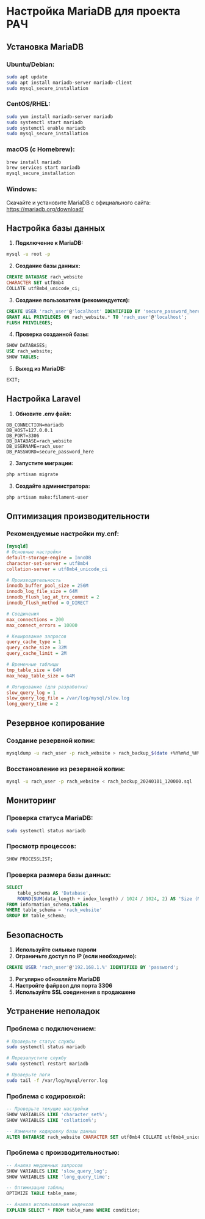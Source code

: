 # Настройка MariaDB для проекта РАЧ

## Установка MariaDB

### Ubuntu/Debian:
```bash
sudo apt update
sudo apt install mariadb-server mariadb-client
sudo mysql_secure_installation
```

### CentOS/RHEL:
```bash
sudo yum install mariadb-server mariadb
sudo systemctl start mariadb
sudo systemctl enable mariadb
sudo mysql_secure_installation
```

### macOS (с Homebrew):
```bash
brew install mariadb
brew services start mariadb
mysql_secure_installation
```

### Windows:
Скачайте и установите MariaDB с официального сайта: https://mariadb.org/download/

## Настройка базы данных

1. **Подключение к MariaDB:**
```bash
mysql -u root -p
```

2. **Создание базы данных:**
```sql
CREATE DATABASE rach_website 
CHARACTER SET utf8mb4 
COLLATE utf8mb4_unicode_ci;
```

3. **Создание пользователя (рекомендуется):**
```sql
CREATE USER 'rach_user'@'localhost' IDENTIFIED BY 'secure_password_here';
GRANT ALL PRIVILEGES ON rach_website.* TO 'rach_user'@'localhost';
FLUSH PRIVILEGES;
```

4. **Проверка созданной базы:**
```sql
SHOW DATABASES;
USE rach_website;
SHOW TABLES;
```

5. **Выход из MariaDB:**
```sql
EXIT;
```

## Настройка Laravel

1. **Обновите .env файл:**
```env
DB_CONNECTION=mariadb
DB_HOST=127.0.0.1
DB_PORT=3306
DB_DATABASE=rach_website
DB_USERNAME=rach_user
DB_PASSWORD=secure_password_here
```

2. **Запустите миграции:**
```bash
php artisan migrate
```

3. **Создайте администратора:**
```bash
php artisan make:filament-user
```

## Оптимизация производительности

### Рекомендуемые настройки my.cnf:

```ini
[mysqld]
# Основные настройки
default-storage-engine = InnoDB
character-set-server = utf8mb4
collation-server = utf8mb4_unicode_ci

# Производительность
innodb_buffer_pool_size = 256M
innodb_log_file_size = 64M
innodb_flush_log_at_trx_commit = 2
innodb_flush_method = O_DIRECT

# Соединения
max_connections = 200
max_connect_errors = 10000

# Кеширование запросов
query_cache_type = 1
query_cache_size = 32M
query_cache_limit = 2M

# Временные таблицы
tmp_table_size = 64M
max_heap_table_size = 64M

# Логирование (для разработки)
slow_query_log = 1
slow_query_log_file = /var/log/mysql/slow.log
long_query_time = 2
```

## Резервное копирование

### Создание резервной копии:
```bash
mysqldump -u rach_user -p rach_website > rach_backup_$(date +%Y%m%d_%H%M%S).sql
```

### Восстановление из резервной копии:
```bash
mysql -u rach_user -p rach_website < rach_backup_20240101_120000.sql
```

## Мониторинг

### Проверка статуса MariaDB:
```bash
sudo systemctl status mariadb
```

### Просмотр процессов:
```sql
SHOW PROCESSLIST;
```

### Проверка размера базы данных:
```sql
SELECT 
    table_schema AS 'Database',
    ROUND(SUM(data_length + index_length) / 1024 / 1024, 2) AS 'Size (MB)'
FROM information_schema.tables 
WHERE table_schema = 'rach_website'
GROUP BY table_schema;
```

## Безопасность

1. **Используйте сильные пароли**
2. **Ограничьте доступ по IP (если необходимо):**
```sql
CREATE USER 'rach_user'@'192.168.1.%' IDENTIFIED BY 'password';
```

3. **Регулярно обновляйте MariaDB**
4. **Настройте файрвол для порта 3306**
5. **Используйте SSL соединения в продакшене**

## Устранение неполадок

### Проблема с подключением:
```bash
# Проверьте статус службы
sudo systemctl status mariadb

# Перезапустите службу
sudo systemctl restart mariadb

# Проверьте логи
sudo tail -f /var/log/mysql/error.log
```

### Проблема с кодировкой:
```sql
-- Проверьте текущие настройки
SHOW VARIABLES LIKE 'character_set%';
SHOW VARIABLES LIKE 'collation%';

-- Измените кодировку базы данных
ALTER DATABASE rach_website CHARACTER SET utf8mb4 COLLATE utf8mb4_unicode_ci;
```

### Проблема с производительностью:
```sql
-- Анализ медленных запросов
SHOW VARIABLES LIKE 'slow_query_log';
SHOW VARIABLES LIKE 'long_query_time';

-- Оптимизация таблиц
OPTIMIZE TABLE table_name;

-- Анализ использования индексов
EXPLAIN SELECT * FROM table_name WHERE condition;
```